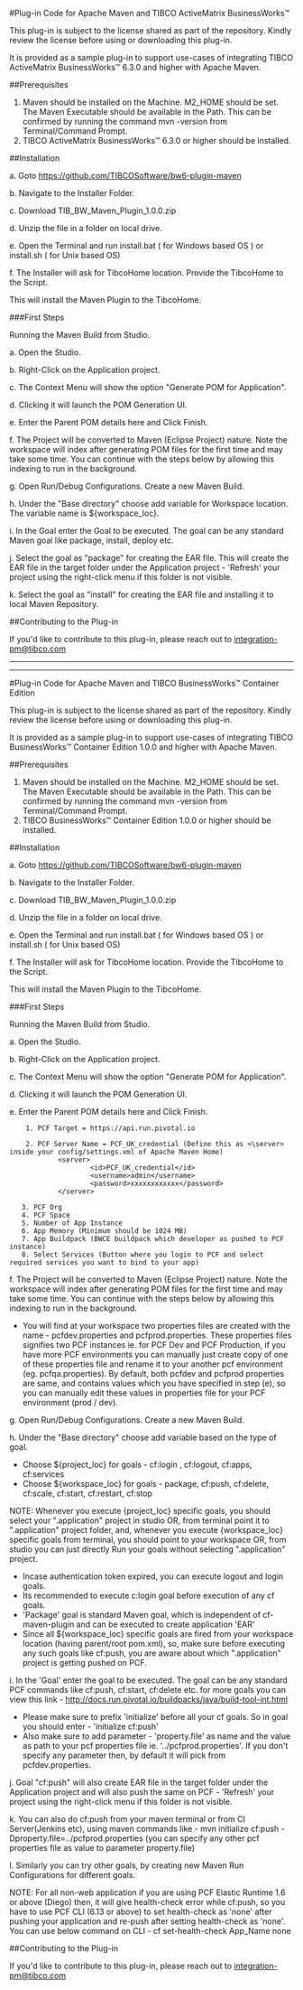 #Plug-in Code for Apache Maven and TIBCO ActiveMatrix BusinessWorks™

This plug-in is subject to the license shared as part of the repository. Kindly review the license before using or downloading this plug-in.

It is provided as a sample plug-in to support use-cases of integrating TIBCO ActiveMatrix BusinessWorks™ 6.3.0 and higher with Apache Maven.

##Prerequisites

1. Maven should be installed on the Machine. M2_HOME should be set. The Maven Executable should be available in the Path.
This can be confirmed by running the command mvn -version from Terminal/Command Prompt.
2. TIBCO ActiveMatrix BusinessWorks™ 6.3.0 or higher should be installed.

##Installation


a. Goto https://github.com/TIBCOSoftware/bw6-plugin-maven

b. Navigate to the Installer Folder.

c. Download TIB_BW_Maven_Plugin_1.0.0.zip

d. Unzip the file in a folder on local drive.

e. Open the Terminal and run install.bat ( for Windows based OS ) or install.sh ( for Unix based OS)

f. The Installer will ask for TibcoHome location. Provide the TibcoHome to the Script.

This will install the Maven Plugin to the TibcoHome. 

###First Steps

Running the Maven Build from Studio.

a. Open the Studio.

b. Right-Click on the Application project.

c. The Context Menu will show the option "Generate POM for Application".

d. Clicking it will launch the POM Generation UI.

e. Enter the Parent POM details here and Click Finish.

f. The Project will be converted to Maven (Eclipse Project) nature. Note the workspace will index after generating POM files for the first time and may take some time. You can continue with the steps below by allowing this indexing to run in the background.

g. Open Run/Debug Configurations. Create a new Maven Build.

h. Under the "Base directory" choose add variable for Workspace location. The variable name is ${workspace_loc}.

i. In the Goal enter the Goal to be executed. The goal can be any standard Maven goal like package, install, deploy etc.

j. Select the goal as "package" for creating the EAR file. This will create the EAR file in the target folder under the Application project - 'Refresh' your project using the right-click menu if this folder is not visible.

k. Select the goal as "install" for creating the EAR file and installing it to local Maven Repository.

##Contributing to the Plug-in

If you'd like to contribute to this plug-in, please reach out to integration-pm@tibco.com



***

***


#Plug-in Code for Apache Maven and TIBCO BusinessWorks™ Container Edition

This plug-in is subject to the license shared as part of the repository. Kindly review the license before using or downloading this plug-in.

It is provided as a sample plug-in to support use-cases of integrating TIBCO BusinessWorks™ Container Edition 1.0.0 and higher with Apache Maven.

##Prerequisites

1. Maven should be installed on the Machine. M2_HOME should be set. The Maven Executable should be available in the Path.
This can be confirmed by running the command mvn -version from Terminal/Command Prompt.
2. TIBCO BusinessWorks™ Container Edition 1.0.0 or higher should be installed.

##Installation


a. Goto https://github.com/TIBCOSoftware/bw6-plugin-maven

b. Navigate to the Installer Folder.

c. Download TIB_BW_Maven_Plugin_1.0.0.zip

d. Unzip the file in a folder on local drive.

e. Open the Terminal and run install.bat ( for Windows based OS ) or install.sh ( for Unix based OS)

f. The Installer will ask for TibcoHome location. Provide the TibcoHome to the Script.


This will install the Maven Plugin to the TibcoHome. 

###First Steps

Running the Maven Build from Studio.

a. Open the Studio.

b. Right-Click on the Application project.

c. The Context Menu will show the option "Generate POM for Application".

d. Clicking it will launch the POM Generation UI.

e. Enter the Parent POM details here and Click Finish.

        1. PCF Target = https://api.run.pivotal.io
        
        2. PCF Server Name = PCF_UK_credential (Define this as <\server> inside your config/settings.xml of Apache Maven Home)        
                <server>
                        <id>PCF_UK_credential</id>
                        <username>admin</username>
                        <password>xxxxxxxxxxxx</password>
                </server> 
                
       3. PCF Org 
       4. PCF Space
       5. Number of App Instance 
       6. App Memory (Minimum should be 1024 MB)
       7. App Buildpack (BWCE buildpack which developer as pushed to PCF instance)
       8. Select Services (Button where you login to PCF and select required services you want to bind to your app)

f. The Project will be converted to Maven (Eclipse Project) nature. Note the workspace will index after generating POM files for the first time and may take some time. You can continue with the steps below by allowing this indexing to run in the background.

 - You will find at your workspace two properties files are created with the name - pcfdev.properties and pcfprod.properties. These properties files signifies two PCF instances ie. for PCF Dev and PCF Production, if you have more PCF environments you can manually just create copy of one of these properties file and rename it to your another pcf environment (eg. pcfqa.properties). By default, both pcfdev and pcfprod properties are same, and contains values which you have specified in step (e), so you can manually edit these values in properties file for your PCF environment (prod / dev).  

g. Open Run/Debug Configurations. Create a new Maven Build.

h. Under the "Base directory" choose add variable based on the type of goal. 

 - Choose ${project_loc} for goals - cf:login , cf:logout, cf:apps, cf:services
 - Choose ${workspace_loc} for goals - package, cf:push, cf:delete, cf:scale, cf:start, cf:restart, cf:stop

NOTE: Whenever you execute {project_loc} specific goals, you should select your ".application" project in studio OR, from terminal point it to ".application" project folder, and, whenever you execute {workspace_loc} specific goals from terminal, you should point to your workspace OR, from studio you can just directly Run your goals without selecting ".application" project.   

 - Incase authentication token expired, you can execute logout and login goals.
 - Its recommended to execute c:login goal before execution of any cf goals.
 - 'Package' goal is standard Maven goal, which is independent of cf-maven-plugin and can be executed to create application 'EAR' 
 - Since all ${workspace_loc} specific goals are fired from your workspace location (having parent/root pom.xml), so, make sure before executing any such goals like cf:push, you are aware about which ".application" project is getting pushed on PCF.  

i. In the 'Goal' enter the goal to be executed. The goal can be any standard PCF commands like cf:push, cf:start, cf:delete etc. for more goals you can view this link -
http://docs.run.pivotal.io/buildpacks/java/build-tool-int.html

 - Please make sure to prefix 'initialize' before all your cf goals. So in goal you should enter - 'initialize cf:push'
 - Also make sure to add parameter - 'property.file' as name and the value as path to your pcf properties file ie. '../pcfprod.properties'. If you don't specify any parameter then, by default it will pick from pcfdev.properties.

j. Goal "cf:push" will also create EAR file in the target folder under the Application project and will also push the same on PCF - 'Refresh' your project using the right-click menu if this folder is not visible. 

k. You can also do cf:push from your maven terminal or from CI Server(Jenkins etc), using maven commands like -
mvn initialize cf:push -Dproperty.file=../pcfprod.properties (you can specify any other pcf properties file as value to parameter property.file)

l. Similarly you can try other goals, by creating new Maven Run Configurations for different goals.

NOTE: For all non-web application if you are using PCF Elastic Runtime 1.6 or above (Diego) then, it will give health-check error while cf:push, so you have to use PCF CLI (6.13 or above) to set health-check as 'none' after pushing your application and re-push after setting health-check as 'none'.  You can use below command on CLI -
cf set-health-check App_Name none 

##Contributing to the Plug-in

If you'd like to contribute to this plug-in, please reach out to integration-pm@tibco.com

